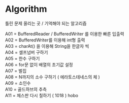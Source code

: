 # Algorithm

틀린 문제 올리는 곳 / 기억해야 되는 알고리즘


A01 = BufferedReader / BufferedWriter 를 이용한 빠른 입출력   
A02 = BufferedWriter를 이용해 int형 출력   
A03 = charAt() 을 이용해 String을 한글자 씩  
A04 = 셀프넘버 구하기   
A05 = 한수 구하기   
A06 = for문 없이 배열의 초기값 설정   
A07 = 벌집   
A08 = N까지의 소수 구하기 ( 에라토스테네스의 체 )  
A09 = 소인수   
A10 = 골드하브의 추측   
A11 = 체스판 다시 칠하기 ( 1018 )
hobo
